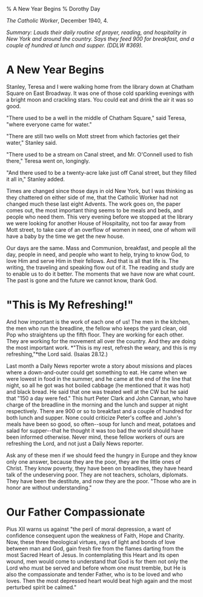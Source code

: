 % A New Year Begins
% Dorothy Day

*The Catholic Worker*, December 1940, 4.

*Summary: Lauds their daily routine of prayer, reading, and hospitality
in New York and around the country. Says they feed 900 for breakfast,
and a couple of hundred at lunch and supper. (DDLW \#369).*

A New Year Begins
===

Stanley, Teresa and I were walking home from the library down at Chatham
Square on East Broadway. It was one of those cold sparkling evenings
with a bright moon and crackling stars. You could eat and drink the air
it was so good.

"There used to be a well in the middle of Chatham Square," said Teresa,
"where everyone came for water."

"There are still two wells on Mott street from which factories get their
water," Stanley said.

"There used to be a stream on Canal street, and Mr. O'Connell used to
fish there," Teresa went on, longingly.

"And there used to be a twenty-acre lake just off Canal street, but they
filled it all in," Stanley added.

Times are changed since those days in old New York, but I was thinking
as they chattered on either side of me, that the Catholic Worker had not
changed much these last eight Advents. The work goes on, the paper comes
out, the most important thing seems to be meals and beds, and people who
need them. This very evening before we stopped at the library we were
looking for another House of Hospitality, not too far away from Mott
street, to take care of an overflow of women in need, one of whom will
have a baby by the time we get the new house.

Our days are the same. Mass and Communion, breakfast, and people all the
day, people in need, and people who want to help, trying to know God, to
love Him and serve Him in their fellows. And that is all that life is.
The writing, the traveling and speaking flow out of it. The reading and
study are to enable us to do it better. The moments that we have now are
what count. The past is gone and the future we cannot know, thank God.

"This is My Refreshing!"
===

And how important is the work of each one of us! The men in the kitchen,
the men who run the breadline, the fellow who keeps the yard clean, old
Pop who straightens up the fifth floor. They are working for each other.
They are working for the movement all over the country. And they are
doing the most important work. *"This is my rest, refresh the weary, and
this is my refreshing,"*the Lord said. (Isaias 28.12.)

Last month a Daily News reporter wrote a story about missions and places
where a down-and-outer could get something to eat. He came when we were
lowest in food in the summer, and he came at the end of the line that
night, so all he got was hot boiled cabbage (he mentioned that it was
hot) and black bread. He said that one was treated well at the CW but he
said that "150 a day were fed." This hurt Peter Clark and John Cannan,
who have charge of the breadline in the morning and the lunch and supper
at night respectively. There are 900 or so to breakfast and a couple of
hundred for both lunch and supper. None could criticize Peter's coffee
and John's meals have been so good, so often--soup for lunch and meat,
potatoes and salad for supper--that he thought it was too bad the world
should have been informed otherwise. Never mind, these fellow workers of
ours are refreshing the Lord, and not just a Daily News reporter.

Ask any of these men if we should feed the hungry in Europe and they
know only one answer, because they are the poor, they are the little
ones of Christ. They know poverty, they have been on breadlines, they
have heard talk of the undeserving poor. They are not teachers,
scholars, diplomats. They have been the destitute, and now they are the
poor. "Those who are in honor are without understanding."

Our Father Compassionate
===

Pius XII warns us against "the peril of moral depression, a want of
confidence consequent upon the weakness of Faith, Hope and Charity. Now,
these three theological virtues, rays of light and bonds of love between
man and God, gain fresh fire from the flames darting from the most
Sacred Heart of Jesus. In contemplating this Heart and its open wound,
men would come to understand that God is for them not only the Lord who
must be served and before whom one must tremble, but He is also the
compassionate and tender Father, who is to be loved and who loves. Then
the most depressed heart would beat high again and the most perturbed
spirit be calmed."
